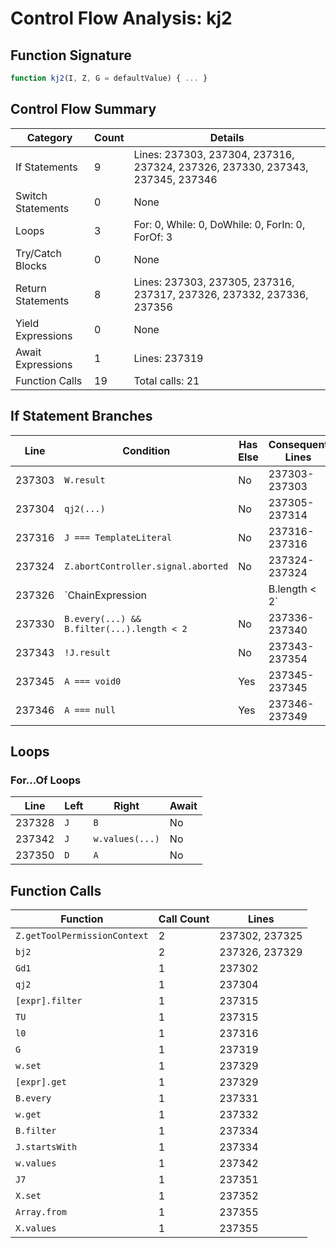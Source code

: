 # Control Flow Analysis: kj2

## Function Signature

```javascript
function kj2(I, Z, G = defaultValue) { ... }
```

## Control Flow Summary

| Category | Count | Details |
|----------|-------|--------|
| If Statements | 9 | Lines: 237303, 237304, 237316, 237324, 237326, 237330, 237343, 237345, 237346 |
| Switch Statements | 0 | None |
| Loops | 3 | For: 0, While: 0, DoWhile: 0, ForIn: 0, ForOf: 3 |
| Try/Catch Blocks | 0 | None |
| Return Statements | 8 | Lines: 237303, 237305, 237316, 237317, 237326, 237332, 237336, 237356 |
| Yield Expressions | 0 | None |
| Await Expressions | 1 | Lines: 237319 |
| Function Calls | 19 | Total calls: 21 |

## If Statement Branches

| Line | Condition | Has Else | Consequent Lines | Alternate Lines |
|------|-----------|----------|-----------------|----------------|
| 237303 | `W.result` | No | 237303-237303 | N/A |
| 237304 | `qj2(...)` | No | 237305-237314 | N/A |
| 237316 | `J === TemplateLiteral` | No | 237316-237316 | N/A |
| 237324 | `Z.abortController.signal.aborted` | No | 237324-237324 | N/A |
| 237326 | `ChainExpression || B.length < 2` | No | 237326-237326 | N/A |
| 237330 | `B.every(...) && B.filter(...).length < 2` | No | 237336-237340 | N/A |
| 237343 | `!J.result` | No | 237343-237354 | N/A |
| 237345 | `A === void0` | Yes | 237345-237345 | 237346-237353 |
| 237346 | `A === null` | Yes | 237346-237349 | 237350-237353 |

## Loops

### For...Of Loops

| Line | Left | Right | Await |
|------|------|-------|-------|
| 237328 | `J` | `B` | No |
| 237342 | `J` | `w.values(...)` | No |
| 237350 | `D` | `A` | No |

## Function Calls

| Function | Call Count | Lines |
|----------|------------|-------|
| `Z.getToolPermissionContext` | 2 | 237302, 237325 |
| `bj2` | 2 | 237326, 237329 |
| `Gd1` | 1 | 237302 |
| `qj2` | 1 | 237304 |
| `[expr].filter` | 1 | 237315 |
| `TU` | 1 | 237315 |
| `l0` | 1 | 237316 |
| `G` | 1 | 237319 |
| `w.set` | 1 | 237329 |
| `[expr].get` | 1 | 237329 |
| `B.every` | 1 | 237331 |
| `w.get` | 1 | 237332 |
| `B.filter` | 1 | 237334 |
| `J.startsWith` | 1 | 237334 |
| `w.values` | 1 | 237342 |
| `J7` | 1 | 237351 |
| `X.set` | 1 | 237352 |
| `Array.from` | 1 | 237355 |
| `X.values` | 1 | 237355 |
